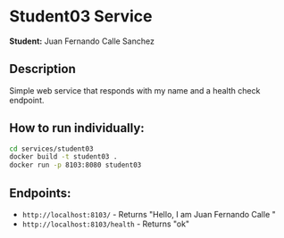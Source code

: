 # Student03 Service

**Student:** Juan Fernando Calle Sanchez

## Description

Simple web service that responds with my name and a health check endpoint.

## How to run individually:

```bash
cd services/student03
docker build -t student03 .
docker run -p 8103:8080 student03
```

## Endpoints:

- `http://localhost:8103/` - Returns "Hello, I am Juan Fernando Calle "
- `http://localhost:8103/health` - Returns "ok"


